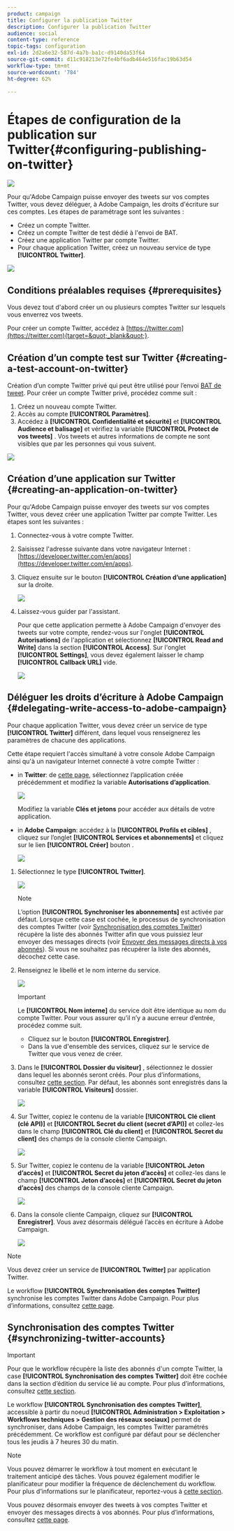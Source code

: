 ```yaml
---
product: campaign
title: Configurer la publication Twitter
description: Configurer la publication Twitter
audience: social
content-type: reference
topic-tags: configuration
exl-id: 2d2a6e32-587d-4a7b-ba1c-d9140da53f64
source-git-commit: d11c918213e72fe4bf6adb464e516fac19b63d54
workflow-type: tm+mt
source-wordcount: '784'
ht-degree: 62%

---
```


# Étapes de configuration de la publication sur Twitter{#configuring-publishing-on-twitter}

![](../../assets/v7-only.svg)

Pour qu&#39;Adobe Campaign puisse envoyer des tweets sur vos comptes Twitter, vous devez déléguer, à Adobe Campaign, les droits d&#39;écriture sur ces comptes. Les étapes de paramétrage sont les suivantes :

* Créez un compte Twitter.
* Créez un compte Twitter de test dédié à l&#39;envoi de BAT.
* Créez une application Twitter par compte Twitter.
* Pour chaque application Twitter, créez un nouveau service de type **[!UICONTROL Twitter]**.

![](assets/social_diagram_twitter_service.png)

## Conditions préalables requises {#prerequisites}

Vous devez tout d&#39;abord créer un ou plusieurs comptes Twitter sur lesquels vous enverrez vos tweets.

Pour créer un compte Twitter, accédez à [https://twitter.com](https://twitter.com){target=&quot;_blank&quot;}.

## Création d’un compte test sur Twitter {#creating-a-test-account-on-twitter}

Création d’un compte Twitter privé qui peut être utilisé pour l’envoi [BAT de tweet](../../social/using/publishing-on-twitter.md#sending-the-proof). Pour créer un compte Twitter privé, procédez comme suit :

1. Créez un nouveau compte Twitter.
1. Accès au compte  **[!UICONTROL Paramètres]**.
1. Accédez à **[!UICONTROL Confidentialité et sécurité]** et **[!UICONTROL Audience et balisage]** et vérifiez la variable **[!UICONTROL Protect de vos tweets]** . Vos tweets et autres informations de compte ne sont visibles que par les personnes qui vous suivent.

![](assets/social_twitter_test_page.png)

## Création d’une application sur Twitter {#creating-an-application-on-twitter}

Pour qu&#39;Adobe Campaign puisse envoyer des tweets sur vos comptes Twitter, vous devez créer une application Twitter par compte Twitter. Les étapes sont les suivantes :

1. Connectez-vous à votre compte Twitter.
1. Saisissez l&#39;adresse suivante dans votre navigateur Internet : [https://developer.twitter.com/en/apps](https://developer.twitter.com/en/apps).
1. Cliquez ensuite sur le bouton **[!UICONTROL Création d’une application]** sur la droite.

   ![](assets/social_create_twitter_app_001.png)

1. Laissez-vous guider par l&#39;assistant.

   Pour que cette application permette à Adobe Campaign d&#39;envoyer des tweets sur votre compte, rendez-vous sur l&#39;onglet **[!UICONTROL Autorisations]** de l&#39;application et sélectionnez **[!UICONTROL Read and Write]** dans la section **[!UICONTROL Access]**. Sur l&#39;onglet **[!UICONTROL Settings]**, vous devez également laisser le champ **[!UICONTROL Callback URL]** vide.

   ![](assets/social_create_twitter_app_002.png)

## Déléguer les droits d’écriture à Adobe Campaign {#delegating-write-access-to-adobe-campaign}

Pour chaque application Twitter, vous devez créer un service de type **[!UICONTROL Twitter]** différent, dans lequel vous renseignerez les paramètres de chacune des applications.

Cette étape requiert l&#39;accès simultané à votre console Adobe Campaign ainsi qu&#39;à un navigateur Internet connecté à votre compte Twitter :

* in **Twitter**: de [cette page](https://developer.twitter.com/en/portal/projects-and-apps), sélectionnez l’application créée précédemment et modifiez la variable **Autorisations d’application**.

   ![](assets/social_twitter_service_002.png)

   Modifiez la variable **Clés et jetons** pour accéder aux détails de votre application.

* in **Adobe Campaign**: accédez à la **[!UICONTROL Profils et cibles]** , cliquez sur l’onglet **[!UICONTROL Services et abonnements]** et cliquez sur le lien **[!UICONTROL Créer]** bouton .

   ![](assets/social_twitter_service_007.png)

1. Sélectionnez le type **[!UICONTROL Twitter]**.

   ![](assets/social_twitter_service_008.png)

   >[!NOTE]
   >
   >L’option **[!UICONTROL Synchroniser les abonnements]** est activée par défaut. Lorsque cette case est cochée, le processus de synchronisation des comptes Twitter (voir [Synchronisation des comptes Twitter](#synchronizing-twitter-accounts)) récupère la liste des abonnés Twitter afin que vous puissiez leur envoyer des messages directs (voir [Envoyer des messages directs à vos abonnés](../../social/using/publishing-on-twitter.md#sending-direct-messages-to-subscribers)). Si vous ne souhaitez pas récupérer la liste des abonnés, décochez cette case.

1. Renseignez le libellé et le nom interne du service.

   ![](assets/social_twitter_service_009.png)

   >[!IMPORTANT]
   >
   >Le **[!UICONTROL Nom interne]** du service doit être identique au nom du compte Twitter. Pour vous assurer qu’il n’y a aucune erreur d’entrée, procédez comme suit.

   * Cliquez sur le bouton **[!UICONTROL Enregistrer]**.
   * Dans la vue d&#39;ensemble des services, cliquez sur le service de Twitter que vous venez de créer.

   <!-- * Select the **[!UICONTROL Twitter page]** tab. The Twitter account should be displayed. 
    
      ![](assets/social_twitter_service_010.png)-->

1. Dans le **[!UICONTROL Dossier du visiteur]** , sélectionnez le dossier dans lequel les abonnés seront créés. Pour plus d’informations, consultez [cette section](../../social/using/publishing-on-twitter.md#operating-principle). Par défaut, les abonnés sont enregistrés dans la variable **[!UICONTROL Visiteurs]** dossier.

   ![](assets/social_twitter_service_010_b.png)

1. Sur Twitter, copiez le contenu de la variable **[!UICONTROL Clé client (clé API)]** et **[!UICONTROL Secret du client (secret d’API)]** et collez-les dans le champ **[!UICONTROL Clé du client]** et **[!UICONTROL Secret du client]** des champs de la console cliente Campaign.

   ![](assets/social_twitter_service_012.png)

1. Sur Twitter, copiez le contenu de la variable **[!UICONTROL Jeton d’accès]** et **[!UICONTROL Secret du jeton d’accès]** et collez-les dans le champ **[!UICONTROL Jeton d’accès]** et **[!UICONTROL Secret du jeton d’accès]** des champs de la console cliente Campaign.

   ![](assets/social_twitter_service_013.png)

1. Dans la console cliente Campaign, cliquez sur **[!UICONTROL Enregistrer]**. Vous avez désormais délégué l’accès en écriture à Adobe Campaign.

   ![](assets/social_twitter_service_014.png)

>[!NOTE]
>
>Vous devez créer un service de **[!UICONTROL Twitter]** par application Twitter.

Le workflow **[!UICONTROL Synchronisation des comptes Twitter]** synchronise les comptes Twitter dans Adobe Campaign. Pour plus dʼinformations, consultez [cette page](../../social/using/publishing-on-facebook-walls.md#synchronizing-facebook-pages).

## Synchronisation des comptes Twitter {#synchronizing-twitter-accounts}

>[!IMPORTANT]
>
>Pour que le workflow récupère la liste des abonnés d&#39;un compte Twitter, la case **[!UICONTROL Synchronisation des comptes Twitter]** doit être cochée dans la section d’édition du service lié au compte. Pour plus d’informations, consultez [cette section](#delegating-write-access-to-adobe-campaign).

Le workflow **[!UICONTROL Synchronisation des comptes Twitter]**, accessible à partir du noeud **[!UICONTROL Administration > Exploitation > Workflows techniques > Gestion des réseaux sociaux]** permet de synchroniser, dans Adobe Campaign, les comptes Twitter paramétrés précédemment. Ce workflow est configuré par défaut pour se déclencher tous les jeudis à 7 heures 30 du matin.

>[!NOTE]
>
>Vous pouvez démarrer le workflow à tout moment en exécutant le traitement anticipé des tâches. Vous pouvez également modifier le planificateur pour modifier la fréquence de déclenchement du workflow. Pour plus d’informations sur le planificateur, reportez-vous à [cette section](../../workflow/using/scheduler.md).

Vous pouvez désormais envoyer des tweets à vos comptes Twitter et envoyer des messages directs à vos abonnés. Pour plus dʼinformations, consultez [cette page](../../social/using/publishing-on-twitter.md).
